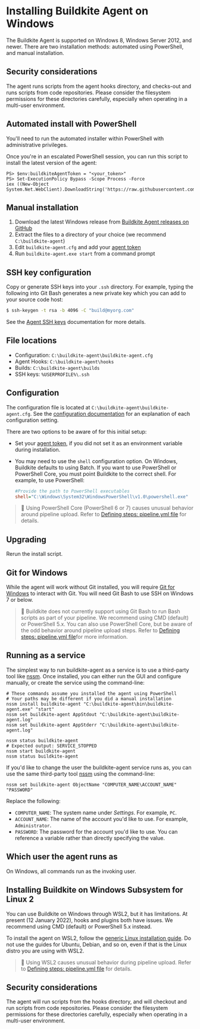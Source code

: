 # Installing Buildkite Agent on Windows

The Buildkite Agent is supported on Windows 8, Windows Server 2012, and newer. There are two installation methods: automated using PowerShell, and manual installation.

## Security considerations

The agent runs scripts from the agent hooks directory, and checks-out and runs scripts from code repositories. Please consider the filesystem permissions for these directories carefully, especially when operating in a multi-user environment.

## Automated install with PowerShell

You'll need to run the automated installer within PowerShell with administrative privileges.

Once you're in an escalated PowerShell session, you can run this script to install the latest version of the agent:

```shell
PS> $env:buildkiteAgentToken = "<your_token>"
PS> Set-ExecutionPolicy Bypass -Scope Process -Force
iex ((New-Object System.Net.WebClient).DownloadString('https://raw.githubusercontent.com/buildkite/agent/main/install.ps1'))
```

## Manual installation

1. Download the latest Windows release from <a href="https://github.com/buildkite/agent/releases">Buildkite Agent releases on GitHub</a>
2. Extract the files to a directory of your choice (we recommend `C:\buildkite-agent`)
3. Edit `buildkite-agent.cfg` and add your [agent token](/docs/agent/v3/tokens)
4. Run `buildkite-agent.exe start` from a command prompt

## SSH key configuration

Copy or generate SSH keys into your `.ssh` directory. For example, typing the following into Git Bash generates a new private key which you can add to your source code host:

```bash
$ ssh-keygen -t rsa -b 4096 -C "build@myorg.com"
```

See the [Agent SSH keys](/docs/agent/v3/ssh-keys) documentation for more details.

## File locations

- Configuration: `C:\buildkite-agent\buildkite-agent.cfg`
- Agent Hooks: `C:\buildkite-agent\hooks`
- Builds: `C:\buildkite-agent\builds`
- SSH keys: `%USERPROFILE%\.ssh`

## Configuration

The configuration file is located at `C:\buildkite-agent\buildkite-agent.cfg`. See the [configuration documentation](/docs/agent/v3/configuration) for an explanation of each configuration setting.

There are two options to be aware of for this initial setup:

- Set your [agent token](/docs/agent/v3/tokens), if you did not set it as an environment variable during installation.
- You may need to use the `shell` configuration option. On Windows, Buildkite defaults to using Batch. If you want to use PowerShell or PowerShell Core, you must point Buildkite to the correct shell. For example, to use PowerShell:

  ```cfg
  #Provide the path to PowerShell executables
  shell="C:\Windows\System32\WindowsPowerShell\v1.0\powershell.exe"
  ```

> 📘
> Using PowerShell Core (PowerShell 6 or 7) causes unusual behavior around pipeline upload. Refer to <a href="https://buildkite.com/docs/pipelines/defining-steps#step-defaults-pipeline-dot-yml-file">Defining steps: pipeline.yml file</a> for details.

## Upgrading

Rerun the install script.

## Git for Windows

While the agent will work without Git installed, you will require [Git for Windows](https://gitforwindows.org/) to interact with Git. You will need Git Bash to use SSH on Windows 7 or below.

> 📘
> Buildkite does not currently support using Git Bash to run Bash scripts as part of your pipeline. We recommend using CMD (default) or PowerShell 5.x. You can also use PowerShell Core, but be aware of the odd behavior around pipeline upload steps. Refer to <a href="https://buildkite.com/docs/pipelines/defining-steps#step-defaults-pipeline-dot-yml-file">Defining steps: pipeline.yml file</a>for more information.

## Running as a service

The simplest way to run buildkite-agent as a service is to use a third-party tool like [nssm](https://nssm.cc/). Once installed, you can either run the GUI and configure manually, or create the service using the command-line:

```
# These commands assume you installed the agent using PowerShell
# Your paths may be different if you did a manual installation
nssm install buildkite-agent "C:\buildkite-agent\bin\buildkite-agent.exe" "start"
nssm set buildkite-agent AppStdout "C:\buildkite-agent\buildkite-agent.log"
nssm set buildkite-agent AppStderr "C:\buildkite-agent\buildkite-agent.log"

nssm status buildkite-agent
# Expected output: SERVICE_STOPPED
nssm start buildkite-agent
nssm status buildkite-agent
```

If you'd like to change the user the buildkite-agent service runs as, you can use the same third-party tool [nssm](https://nssm.cc/) using the command-line:

```
nssm set buildkite-agent ObjectName "COMPUTER_NAME\ACCOUNT_NAME" "PASSWORD"
```

Replace the following:

- `COMPUTER_NAME`: The system name under _Settings_. For example, `PC`.
- `ACCOUNT_NAME`: The name of the account you'd like to use. For example, `Administrator`.
- `PASSWORD`: The password for the account you'd like to use. You can reference a variable rather than directly specifying the value.

## Which user the agent runs as

On Windows, all commands run as the invoking user.

## Installing Buildkite on Windows Subsystem for Linux 2

<!-- date -->

You can use Buildkite on Windows through WSL2, but it has limitations. At present (12 January 2022), hooks and plugins both have issues. We recommend using CMD (default) or PowerShell 5.x instead.

To install the agent on WSL2, follow the [generic Linux installation guide](/docs/agent/v3/linux). Do not use the guides for Ubuntu, Debian, and so on, even if that is the Linux distro you are using with WSL2.

> 📘
> Using WSL2 causes unusual behavior during pipeline upload. Refer to <a href="https://buildkite.com/docs/pipelines/defining-steps#step-defaults-pipeline-dot-yml-file">Defining steps: pipeline.yml file</a> for details.

## Security considerations

The agent will run scripts from the hooks directory, and will checkout and run scripts from code repositories. Please consider the filesystem permissions for these directories carefully, especially when operating in a multi-user environment.
